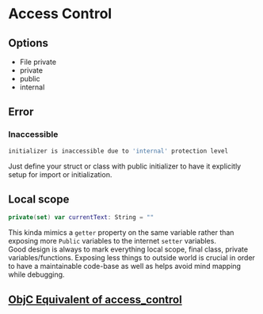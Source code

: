 # Access Control

## Options

- File private
- private
- public
- internal

## Error

### Inaccessible

```sh
initializer is inaccessible due to 'internal' protection level
```

Just define your struct or class with public initializer to have it explicitly setup for import or initialization.



## Local scope

```swift
private(set) var currentText: String = ""
```
This kinda mimics a `getter` property on the same variable rather than exposing more `Public` variables to the internet `setter` variables.  
Good design is always to mark everything local scope, final class, private variables/functions. Exposing less things to outside world is crucial in order to have a maintainable code-base as well as helps avoid mind mapping while debugging.


## [ObjC Equivalent of access_control](ios/objectiveC/access_control.md)